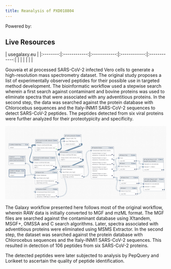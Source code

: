 ```yaml
---
title: Reanalysis of PXD018804
---
```


<p class="shieldlist">
Powered by:
<FlatShield label="usegalaxy" message="eu" href="https://usegalaxy.eu"/>
</p>

## Live Resources

| usegalaxy.eu |
|:--------:|:------------:|:------------:|:------------:|:------------:|
| <FlatShield label="workflow" message="run" href="https://proteomics.usegalaxy.eu/u/subina/w/imported-search-pxd018804-workflow" alt="Galaxy workflow" /> |
| <FlatShield label="PDX018804-Q10486-90 history" message="view" href="https://usegalaxy.eu/u/subina/h/imported-search-pxd018804-q10486-90" alt="Galaxy history" /> |
| <FlatShield label="PDX018804-Q10511-15 history" message="view" href="https://usegalaxy.eu/u/subina/h/imported-search-pxd018804-q10511-15" alt="Galaxy history" /> |


Gouveia et al processed SARS-CoV-2 infected Vero cells to generate a high-resolution mass spectrometry dataset.
The original study proposes a list of experimentally observed peptides for their possible use in targeted method development.
The bioinformatic workflow used a stepwise search wherein a first search against contaminant and bovine proteins was used to
eliminate spectra that were associated with any adventitious proteins. In the second step, the data was searched against
the protein database with Chlorocebus sequences and the Italy-INMI1 SARS-CoV-2 sequences to detect SARS-CoV-2 peptides.
The peptides detected from six viral proteins were further analyzed for their proteotypicity and specificity.

![](../img/wf.png)

The Galaxy workflow presented here follows most of the original workflow, wherein RAW data is initially
converted to MGF and mzML format. The MGF files are searched against the contaminant database using X!tandem,
MSGF+, OMSSA and C search algorithms. Later, spectra associated with adventitious proteins were eliminated
using MSMS Extractor. In the second step, the dataset was searched against the protein database with
Chlorocebus sequences and the Italy-INMI1 SARS-CoV-2 sequences. This resulted in detection of 106 peptides from six SARS-CoV-2 proteins. 


The detected peptides were later subjected to analysis by PepQuery and Lorikeet to ascertain the quality of peptide identification.


